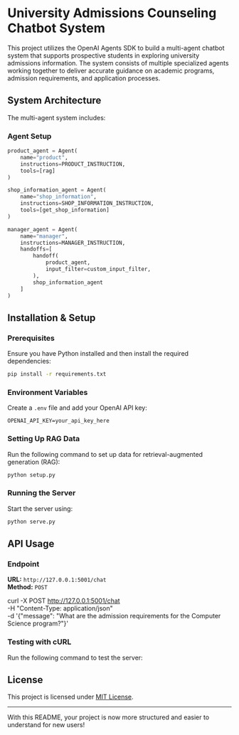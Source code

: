 

# University Admissions Counseling Chatbot System

This project utilizes the OpenAI Agents SDK to build a multi-agent chatbot system that supports prospective students in exploring university admissions information. The system consists of multiple specialized agents working together to deliver accurate guidance on academic programs, admission requirements, and application processes.



## System Architecture

The multi-agent system includes:


### Agent Setup

```python
product_agent = Agent(
    name="product",
    instructions=PRODUCT_INSTRUCTION,
    tools=[rag]
)

shop_information_agent = Agent(
    name="shop_information",
    instructions=SHOP_INFORMATION_INSTRUCTION,
    tools=[get_shop_information]
)

manager_agent = Agent(
    name="manager",
    instructions=MANAGER_INSTRUCTION,
    handoffs=[
        handoff(
            product_agent,
            input_filter=custom_input_filter,
        ),
        shop_information_agent
    ]
)
```

## Installation & Setup

### Prerequisites
Ensure you have Python installed and then install the required dependencies:

```sh
pip install -r requirements.txt
```

### Environment Variables
Create a `.env` file and add your OpenAI API key:

```
OPENAI_API_KEY=your_api_key_here
```

### Setting Up RAG Data
Run the following command to set up data for retrieval-augmented generation (RAG):

```sh
python setup.py
```

### Running the Server
Start the server using:

```sh
python serve.py
```

## API Usage

### Endpoint
**URL:** `http://127.0.0.1:5001/chat`  
**Method:** `POST`

curl -X POST http://127.0.0.1:5001/chat \
-H "Content-Type: application/json" \
-d '{"message": "What are the admission requirements for the Computer Science program?"}'

### Testing with cURL
Run the following command to test the server:

## License
This project is licensed under [MIT License](LICENSE).

---

With this README, your project is now more structured and easier to understand for new users!


